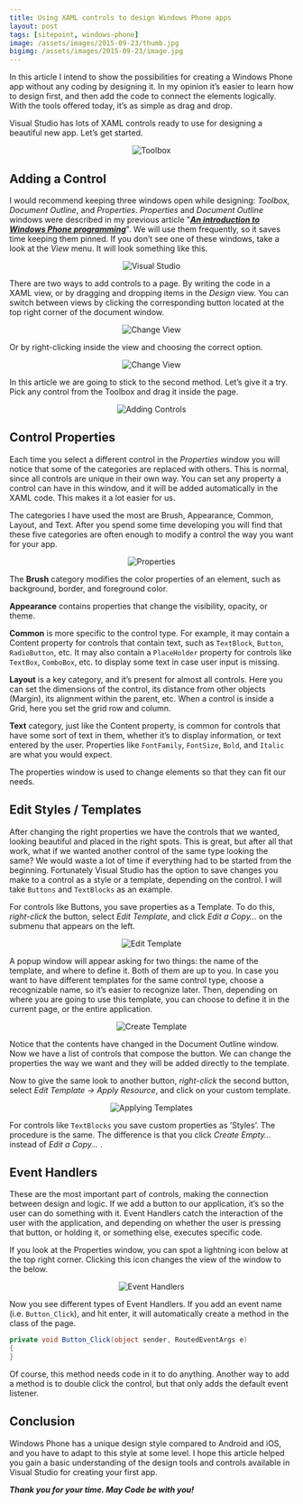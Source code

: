 ```yaml
---
title: Using XAML controls to design Windows Phone apps
layout: post
tags: [sitepoint, windows-phone]
image: /assets/images/2015-09-23/thumb.jpg
bigimg: /assets/images/2015-09-23/image.jpg
---
```


In this article I intend to show the possibilities for creating a Windows Phone app without any coding by designing it. In my opinion it’s easier to learn how to design first, and then add the code to connect the elements logically. With the tools offered today, it’s as simple as drag and drop.

Visual Studio has lots of XAML controls ready to use for designing a beautiful new app. Let’s get started.

<span style="display:block;text-align:center">![Toolbox](/assets/images/2015-09-23/1442706946toolbox.gif)</span>

## Adding a Control

I would recommend keeping three windows open while designing: *Toolbox*, *Document Outline*, and *Properties*. *Properties* and *Document Outline* windows were described in my previous article "***[An introduction to Windows Phone programming](/An-Introduction-to-Windows-Phone-8.1-Development)***". We will use them frequently, so it saves time keeping them pinned. If you don’t see one of these windows, take a look at the *View* menu. It will look something like this.

<span style="display:block;text-align:center">![Visual Studio](/assets/images/2015-09-23/1442706953window.jpg)</span>

There are two ways to add controls to a page. By writing the code in a XAML view, or by dragging and dropping items in the *Design* view. You can switch between views by clicking the corresponding button located at the top right corner of the document window.

<span style="display:block;text-align:center">![Change View](/assets/images/2015-09-23/1442706939switch_view2.jpg)</span>

Or by right-clicking inside the view and choosing the correct option.

<span style="display:block;text-align:center">![Change View](/assets/images/2015-09-23/1442706905changeview.png)</span>

In this article we are going to stick to the second method. Let’s give it a try. Pick any control from the Toolbox and drag it inside the page.

<span style="display:block;text-align:center">![Adding Controls](/assets/images/2015-09-23/1442706912dragdrop.gif)</span>

## Control Properties

Each time you select a different control in the *Properties* window you will notice that some of the categories are replaced with others. This is normal, since all controls are unique in their own way. You can set any property a control can have in this window, and it will be added automatically in the XAML code. This makes it a lot easier for us.

The categories I have used the most are Brush, Appearance, Common, Layout, and Text. After you spend some time developing you will find that these five categories are often enough to modify a control the way you want for your app.

<span style="display:block;text-align:center">![Properties](/assets/images/2015-09-23/1442706931properties.jpg)</span>

The **Brush** category modifies the color properties of an element, such as background, border, and foreground color.

**Appearance** contains properties that change the visibility, opacity, or theme.

**Common** is more specific to the control type. For example, it may contain a Content property for controls that contain text, such as `TextBlock`, `Button`, `RadioButton`, etc. It may also contain a `PlaceHolder` property for controls like `TextBox`, `ComboBox`, etc. to display some text in case user input is missing.

**Layout** is a key category, and it’s present for almost all controls. Here you can set the dimensions of the control, its distance from other objects (Margin), its alignment within the parent, etc. When a control is inside a Grid, here you set the grid row and column.

**Text** category, just like the Content property, is common for controls that have some sort of text in them, whether it’s to display information, or text entered by the user. Properties like `FontFamily`, `FontSize`, `Bold`, and `Italic` are what you would expect.

The properties window is used to change elements so that they can fit our needs.

## Edit Styles / Templates

After changing the right properties we have the controls that we wanted, looking beautiful and placed in the right spots. This is great, but after all that work, what if we wanted another control of the same type looking the same? We would waste a lot of time if everything had to be started from the beginning. Fortunately Visual Studio has the option to save changes you make to a control as a style or a template, depending on the control. I will take `Buttons` and `TextBlocks` as an example.

For controls like Buttons, you save properties as a Template. To do this, *right-click* the button, select *Edit Template*, and click *Edit a Copy…* on the submenu that appears on the left.

<span style="display:block;text-align:center">![Edit Template](/assets/images/2015-09-23/1442706917edit_template.png)</span>

A popup window will appear asking for two things: the name of the template, and where to define it. Both of them are up to you. In case you want to have different templates for the same control type, choose a recognizable name, so it’s easier to recognize later. Then, depending on where you are going to use this template, you can choose to define it in the current page, or the entire application.

<span style="display:block;text-align:center">![Create Template](/assets/images/2015-09-23/1442706922edit_template_2.jpg)</span>

Notice that the contents have changed in the Document Outline window. Now we have a list of controls that compose the button. We can change the properties the way we want and they will be added directly to the template.

Now to give the same look to another button, *right-click* the second button, select *Edit Template -> Apply Resource*, and click on your custom template.

<span style="display:block;text-align:center">![Applying Templates](/assets/images/2015-09-23/1442706899apply_template.gif)</span>

For controls like `TextBlocks` you save custom properties as ‘Styles’. The procedure is the same. The difference is that you click *Create Empty…* instead of *Edit a Copy…* .

## Event Handlers

These are the most important part of controls, making the connection between design and logic. If we add a button to our application, it’s so the user can do something with it. Event Handlers catch the interaction of the user with the application, and depending on whether the user is pressing that button, or holding it, or something else, executes specific code.

If you look at the Properties window, you can spot a lightning icon below at the top right corner. Clicking this icon changes the view of the window to the below.

<span style="display:block;text-align:center">![Event Handlers](/assets/images/2015-09-23/1442706927event_handlers.jpg)</span>

Now you see different types of Event Handlers. If you add an event name (i.e. `Button_Click`), and hit enter, it will automatically create a method in the class of the page.

```c#
private void Button_Click(object sender, RoutedEventArgs e)
{
}
```

Of course, this method needs code in it to do anything. Another way to add a method is to double click the control, but that only adds the default event listener.

## Conclusion

Windows Phone has a unique design style compared to Android and iOS, and you have to adapt to this style at some level. I hope this article helped you gain a basic understanding of the design tools and controls available in Visual Studio for creating your first app.

***Thank you for your time. May Code be with you!***